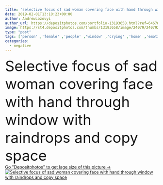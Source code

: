 ```yaml
---
title: 'selective focus of sad woman covering face with hand through window with raindrops and copy space'
date: 2019-02-01T13:10:23+00:00
author: AndrewLozovyi
author_url: https://depositphotos.com/portfolio-13193658.html?ref=64678756
image: https://st4.depositphotos.com/thumbs/13193658/image/24079/240792650/api_thumb_450.jpg?forcejpeg=true
type: "post"
tags: ['person' ,'female' ,'people' ,'window' ,'crying' ,'home' ,'emotions' ,'woman' ,'stress' ,'indoors' ,'loneliness' ,'negative' ,'alone' ,'sad' ,'upset' ,'lonely' ,'Worried' ,'Anxiety' ,'depressed' ,'raindrops' ,'copy space' ,'selective focus' ,'bad mood' ,'touching face' ,'covering face with hand' ]
categories: 
  - negative
---
```

<div aling="center">
            <font size="60"> Selective focus of sad woman covering face with hand through window with raindrops and copy space</font>   
</div>
<div>
    <a href='https://st4.depositphotos.com/thumbs/13193658/image/24079/240792650/api_thumb_450.jpg?forcejpeg=true?ref=64678756' target=_blank > Go "Depositphotos" to get lage size of this picture ->
        <img href='https://st4.depositphotos.com/thumbs/13193658/image/24079/240792650/api_thumb_450.jpg?forcejpeg=true?ref=64678756' src='https://st4.depositphotos.com/13193658/24079/i/950/depositphotos_240792650-stock-photo-selective-focus-sad-woman-covering.jpg?forcejpeg=true' alt='Selective focus of sad woman covering face with hand through window with raindrops and copy space' >
    </a>
</div>
